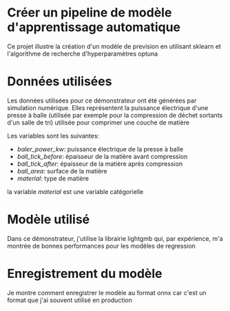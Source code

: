 # Créer un pipeline de modèle d'apprentissage automatique
Ce projet illustre la création d'un modèle de prevision en utilisant sklearn et l'algorithme de recherche
d'hyperparamètres optuna

# Données utilisées
Les données utilisées pour ce démonstrateur ont été générées par simulation numérique.
Elles représentent la puissance électrique d'une presse à balle (utilisée par exemple pour la compression de déchet sortants d'un salle de tri)
utilisée pour comprimer une couche de matière

Les variables sont les suivantes:

- *baler_power_kw*: puissance électrique de la presse à balle
- *ball_tick_before*: épaisseur de la matière avant compression
- *ball_tick_after*: épaisseur de la matière après compression
- *ball_area*: surface de la matière
- *material*: type de matière

la variable *material* est une variable catégorielle

# Modèle utilisé
Dans ce démonstrateur, j'utilise la librairie lightgmb qui, par expérience, m'a montrée de bonnes performances pour les modèles de regression

# Enregistrement du modèle
Je montre comment enregistrer le modèle au format onnx car c'est un format que j'ai souvent utilisé en production
